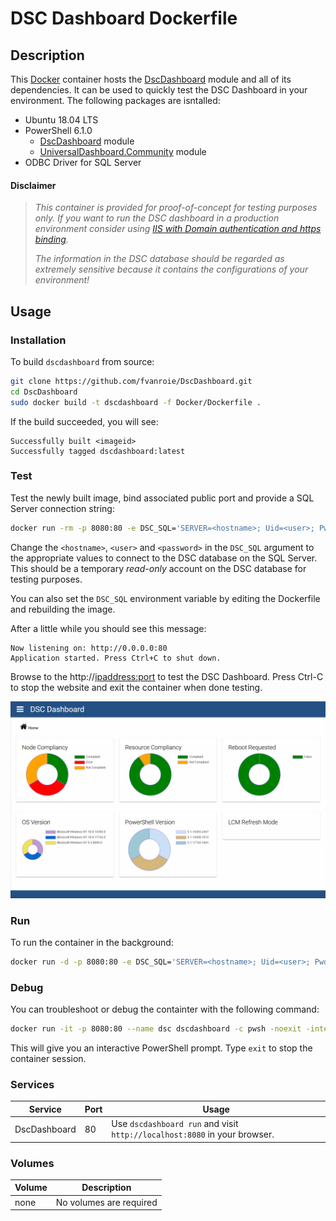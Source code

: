 # DSC Dashboard Dockerfile

## Description

This [Docker](http://docker.com) container hosts the [DscDashboard](https://github.com/fvanroie/DscDashboard) module and all of its dependencies.
It can be used to quickly test the DSC Dashboard in your environment. The following packages are isntalled:
- Ubuntu 18.04 LTS
- PowerShell 6.1.0
    - [DscDashboard](https://github.com/fvanroie/DscDashboard) module
    - [UniversalDashboard.Community](http://poshud.com) module
- ODBC Driver for SQL Server

#### Disclaimer

> *This container is provided for proof-of-concept for testing purposes only.
> If you want to run the DSC dashboard in a production environment
> consider using [IIS with Domain authentication and https binding](#).*
>
> *The information in the DSC database should be regarded as extremely sensitive because it contains
> the configurations of your environment!*


## Usage

### Installation

To build `dscdashboard` from source:

```bash
git clone https://github.com/fvanroie/DscDashboard.git
cd DscDashboard
sudo docker build -t dscdashboard -f Docker/Dockerfile .
```

If the build succeeded, you will see:

    Successfully built <imageid>
    Successfully tagged dscdashboard:latest


### Test

Test the newly built image, bind associated public port and provide a SQL Server connection string:

```bash
docker run -rm -p 8080:80 -e DSC_SQL='SERVER=<hostname>; Uid=<user>; Pwd=<password>' --name dsc dscdashboard
```

Change the `<hostname>`, `<user>` and `<password>` in the `DSC_SQL` argument to the appropriate values to
connect to the DSC database on the SQL Server. This should be a temporary *read-only* account on the DSC database
for testing purposes.

You can also set the `DSC_SQL` environment variable by editing the Dockerfile and rebuilding the image.


After a little while you should see this message:

    Now listening on: http://0.0.0.0:80
    Application started. Press Ctrl+C to shut down.

Browse to the http://<ipaddress:port> to test the DSC Dashboard. Press Ctrl-C to stop the website and exit the container when done testing.

![Dashboard](docs/images/dashboard.png)

### Run

To run the container in the background:

```bash
docker run -d -p 8080:80 -e DSC_SQL='SERVER=<hostname>; Uid=<user>; Pwd=<password>' --name dsc dscdashboard
```


### Debug

You can troubleshoot or debug the containter with the following command:

```bash
docker run -it -p 8080:80 --name dsc dscdashboard -c pwsh -noexit -interactive
```

This will give you an interactive PowerShell prompt. Type `exit` to stop the container session.


### Services

Service     | Port | Usage
------------|------|------
DscDashboard|   80 | Use `dscdashboard run` and visit `http://localhost:8080` in your browser.


### Volumes

Volume          | Description
----------------|-------------
none            | No volumes are required
